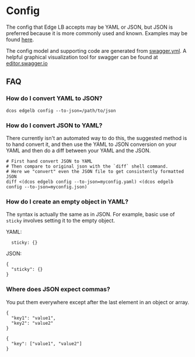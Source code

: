 # Config

The config that Edge LB accepts may be YAML or JSON, but JSON is preferred because it is more commonly used and known.
Examples may be found [here](examples/config).

The config model and supporting code are generated from [swagger.yml](apiserver/spec/data/swagger.yml). A
helpful graphical visualization tool for swagger can be found at [editor.swagger.io](http://editor.swagger.io)

## FAQ

### How do I convert YAML to JSON?

`dcos edgelb config --to-json=/path/to/json`

### How do I convert JSON to YAML?

There currently isn't an automated way to do this, the suggested method is to
hand convert it, and then use the YAML to JSON conversion on your YAML and
then do a diff between your YAML and the JSON.

```
# First hand convert JSON to YAML
# Then compare to original json with the `diff` shell command.
# Here we "convert" even the JSON file to get consistently formatted JSON
diff <(dcos edgelb config --to-json=myconfig.yaml) <(dcos edgelb config --to-json=myconfig.json)
```

### How do I create an empty object in YAML?

The syntax is actually the same as in JSON. For example, basic use of `sticky`
involves setting it to the empty object.

YAML:
```
  sticky: {}
```

JSON:
```
{
  "sticky": {}
}
```

### Where does JSON expect commas?

You put them everywhere except after the last element in an object or array.

```
{
  "key1": "value1",
  "key2": "value2"
}
```

```
{
  "key": ["value1", "value2"]
}
```
